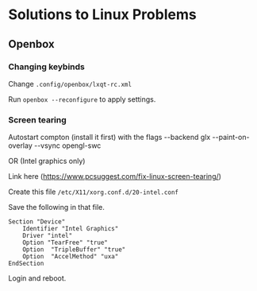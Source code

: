 # Solutions to Linux Problems

## Openbox

### Changing keybinds

Change `.config/openbox/lxqt-rc.xml`

Run `openbox --reconfigure` to apply settings.

### Screen tearing

Autostart compton (install it first) with the flags --backend glx --paint-on-overlay --vsync opengl-swc

OR (Intel graphics only)

Link here (https://www.pcsuggest.com/fix-linux-screen-tearing/)

Create this file `/etc/X11/xorg.conf.d/20-intel.conf`

Save the following in that file.

```
Section "Device"
    Identifier "Intel Graphics"
    Driver "intel"
    Option "TearFree" "true"
    Option  "TripleBuffer" "true"
    Option  "AccelMethod" "uxa"
EndSection
```
Login and reboot.
